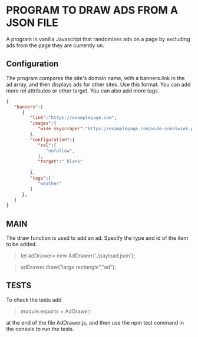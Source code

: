 # PROGRAM TO DRAW ADS FROM A JSON FILE

A program in vanilla Javascript that randomizes ads on a page by excluding ads from the page they are currently on. 

## Configuration

The program compares the site's domain name, with a banners.link in the ad array, and then displays ads for other sites. 
Use this format. You can add more rel attributes or other target. You can also add more tags. 

```json
{
   "banners":[
      {
         "link":"https://examplepage.com",
         "images":{
            "wide skyscraper":"https://examplepage.com/wide-cokolwiek.png",
         },
         "configuration":{
            "rel":[
               "nofollow",
            ],
            "target":"_blank"
            
         },
         "tags":[
            "weather"
         ]
      },
   ]
}
```

## MAIN

The draw function is used to add an ad. Specify the type and id of the item to be added.

> let adDrawer= new AdDrawer('./payload.json'); 

>  adDrawer.draw("large rectangle","ad");


## TESTS 

To check the tests add 

> module.exports = AdDrawer; 

at the end of the file AdDrawer.js, and then use the npm test command in the console to run the tests.